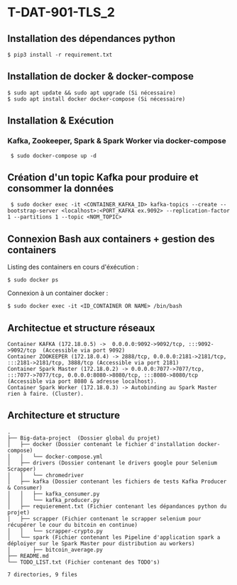 # T-DAT-901-TLS_2

## Installation des dépendances python

```
$ pip3 install -r requirement.txt
```

## Installation de docker & docker-compose

```
$ sudo apt update && sudo apt upgrade (Si nécessaire)
$ sudo apt install docker docker-compose (Si nécessaire)
```

## Installation & Exécution 
### Kafka, Zookeeper, Spark & Spark Worker via docker-compose

```
 $ sudo docker-compose up -d
```

## Création d'un topic Kafka pour produire et consommer la données

```
 $ sudo docker exec -it <CONTAINER_KAFKA_ID> kafka-topics --create --bootstrap-server <localhost>:<PORT_KAFKA ex.9092> --replication-factor 1 --partitions 1 --topic <NOM_TOPIC>
```

## Connexion Bash aux containers + gestion des containers

Listing des containers en cours d'éxécution :
```
$ sudo docker ps
```

Connexion à un container docker :
```
$ sudo docker exec -it <ID_CONTAINER OR NAME> /bin/bash
```

## Architectue et structure réseaux

```
Container KAFKA (172.18.0.5) ->  0.0.0.0:9092->9092/tcp, :::9092->9092/tcp  (Accessible via port 9092)
Container ZOOKEEPER (172.18.0.4) -> 2888/tcp, 0.0.0.0:2181->2181/tcp, :::2181->2181/tcp, 3888/tcp (Accessible via port 2181)
Container Spark Master (172.18.0.2) -> 0.0.0.0:7077->7077/tcp, :::7077->7077/tcp, 0.0.0.0:8080->8080/tcp, :::8080->8080/tcp  (Accessible via port 8080 & adresse localhost).
Container Spark Worker (172.18.0.3) -> Autobinding au Spark Master rien à faire. (Cluster). 
```

## Architecture et structure

```
.
├── Big-data-project  (Dossier global du projet)
│   ├── docker (Dossier contenant le fichier d'installation docker-compose)
│   │   └── docker-compose.yml
│   ├── drivers (Dossier contenant le drivers google pour Selenium Scrapper)
│   │   └── chromedriver
│   ├── kafka (Dossier contenant les fichiers de tests Kafka Producer & Consumer)
│   │   ├── kafka_consumer.py
│   │   └── kafka_producer.py
│   ├── requierement.txt (Fichier contenant les dépandances python du projet)
│   ├── scrapper (Fichier contenant le scrapper selenium pour récupérer le cour du bitcoin en continue)
│   │   └── scrapper-crypto.py
│   └── spark (Fichier contenant les Pipeline d'application spark a déploiyer sur le Spark Master pour distribution au workers)
│       ├── bitcoin_average.py
├── README.md 
└── TODO_LIST.txt (Fichier contenant des TODO's)

7 directories, 9 files
```